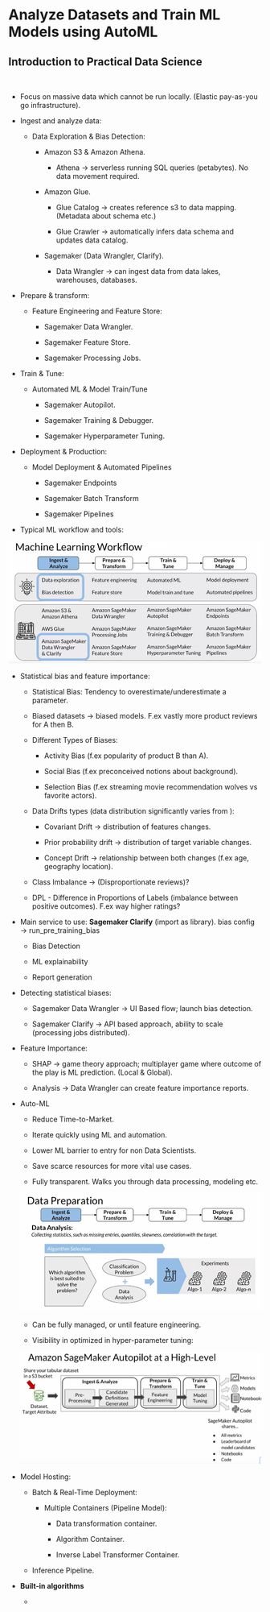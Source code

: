 # Analyze Datasets and Train ML Models using AutoML

## Introduction to **Practical Data Science**

</br>

- Focus on massive data which cannot be run locally. (Elastic pay-as-you go infrastructure).

- Ingest and analyze data:

  - Data Exploration & Bias Detection:

    - Amazon S3 & Amazon Athena.

      - Athena &rarr; serverless running SQL queries (petabytes). No data movement required.

    - Amazon Glue.

      - Glue Catalog &rarr; creates reference s3 to data mapping. (Metadata about schema etc.)

      - Glue Crawler &rarr; automatically infers data schema and updates data catalog.

    - Sagemaker (Data Wrangler, Clarify).

      - Data Wrangler &rarr; can ingest data from data lakes, warehouses, databases.

- Prepare & transform:

  - Feature Engineering and Feature Store:

    - Sagemaker Data Wrangler.

    - Sagemaker Feature Store.

    - Sagemaker Processing Jobs.

- Train & Tune:

  - Automated ML & Model Train/Tune

    - Sagemaker Autopilot.

    - Sagemaker Training & Debugger.

    - Sagemaker Hyperparameter Tuning.

- Deployment & Production:

  - Model Deployment & Automated Pipelines

    - Sagemaker Endpoints

    - Sagemaker Batch Transform

    - Sagemaker Pipelines

- Typical ML workflow and tools:

![Alt text](ML%20Workflow.png)

- Statistical bias and feature importance:

  - Statistical Bias: Tendency to overestimate/underestimate a parameter.

  - Biased datasets &rarr; biased models. F.ex vastly more product reviews for A then B.

  - Different Types of Biases:

    - Activity Bias (f.ex popularity of product B than A).

    - Social Bias (f.ex preconceived notions about background).

    - Selection Bias (f.ex streaming movie recommendation wolves vs favorite actors).

  - Data Drifts types (data distribution significantly varies from ):

    - Covariant Drift &rarr; distribution of features changes.

    - Prior probability drift &rarr; distribution of target variable changes.

    - Concept Drift &rarr; relationship between both changes (f.ex age, geography location).

  - Class Imbalance &rarr; (Disproportionate reviews)?

  - DPL - Difference in Proportions of Labels (imbalance between positive outcomes). F.ex way higher ratings?

- Main service to use: **Sagemaker Clarify** (import as library). bias config &rarr; run_pre_training_bias

  - Bias Detection

  - ML explainability

  - Report generation

- Detecting statistical biases:

  - Sagemaker Data Wrangler &rarr; UI Based flow; launch bias detection.

  - Sagemaker Clarify &rarr; API based approach, ability to scale (processing jobs distributed).

- Feature Importance:

  - SHAP &rarr; game theory approach; multiplayer game where outcome of the play is ML prediction. (Local & Global).

  - Analysis &rarr; Data Wrangler can create feature importance reports.

- Auto-ML

  - Reduce Time-to-Market.

  - Iterate quickly using ML and automation.

  - Lower ML barrier to entry for non Data Scientists.

  - Save scarce resources for more vital use cases.
  
  - Fully transparent. Walks you through data processing, modeling etc.

  ![Alt text](images/AutoML%20Workflow.png)

  - Can be fully managed, or until feature engineering.

  - Visibility in optimized in hyper-parameter tuning:

  ![Autopilot](images/Sagemaker%20Autopilot.png)

- Model Hosting:
  
  - Batch & Real-Time Deployment:

    - Multiple Containers (Pipeline Model):

      - Data transformation container.

      - Algorithm Container.

      - Inverse Label Transformer Container.

  - Inference Pipeline.

- **Built-in algorithms**

  - 